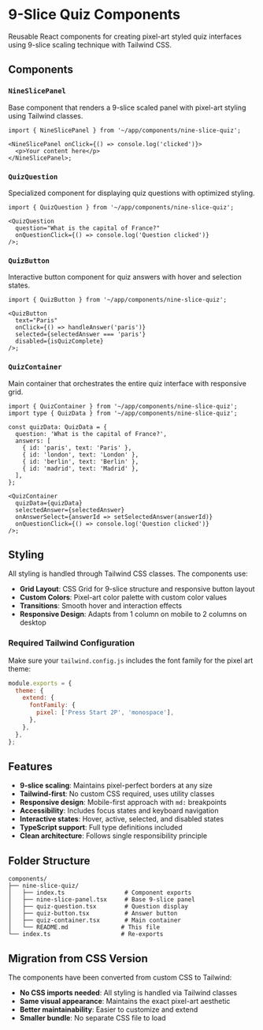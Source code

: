 # 9-Slice Quiz Components

Reusable React components for creating pixel-art styled quiz interfaces using 9-slice scaling technique with Tailwind CSS.

## Components

### `NineSlicePanel`

Base component that renders a 9-slice scaled panel with pixel-art styling using Tailwind classes.

```tsx
import { NineSlicePanel } from '~/app/components/nine-slice-quiz';

<NineSlicePanel onClick={() => console.log('clicked')}>
  <p>Your content here</p>
</NineSlicePanel>;
```

### `QuizQuestion`

Specialized component for displaying quiz questions with optimized styling.

```tsx
import { QuizQuestion } from '~/app/components/nine-slice-quiz';

<QuizQuestion
  question="What is the capital of France?"
  onQuestionClick={() => console.log('Question clicked')}
/>;
```

### `QuizButton`

Interactive button component for quiz answers with hover and selection states.

```tsx
import { QuizButton } from '~/app/components/nine-slice-quiz';

<QuizButton
  text="Paris"
  onClick={() => handleAnswer('paris')}
  selected={selectedAnswer === 'paris'}
  disabled={isQuizComplete}
/>;
```

### `QuizContainer`

Main container that orchestrates the entire quiz interface with responsive grid.

```tsx
import { QuizContainer } from '~/app/components/nine-slice-quiz';
import type { QuizData } from '~/app/components/nine-slice-quiz';

const quizData: QuizData = {
  question: 'What is the capital of France?',
  answers: [
    { id: 'paris', text: 'Paris' },
    { id: 'london', text: 'London' },
    { id: 'berlin', text: 'Berlin' },
    { id: 'madrid', text: 'Madrid' },
  ],
};

<QuizContainer
  quizData={quizData}
  selectedAnswer={selectedAnswer}
  onAnswerSelect={answerId => setSelectedAnswer(answerId)}
  onQuestionClick={() => console.log('Question clicked')}
/>;
```

## Styling

All styling is handled through Tailwind CSS classes. The components use:

- **Grid Layout**: CSS Grid for 9-slice structure and responsive button layout
- **Custom Colors**: Pixel-art color palette with custom color values
- **Transitions**: Smooth hover and interaction effects
- **Responsive Design**: Adapts from 1 column on mobile to 2 columns on desktop

### Required Tailwind Configuration

Make sure your `tailwind.config.js` includes the font family for the pixel art theme:

```js
module.exports = {
  theme: {
    extend: {
      fontFamily: {
        pixel: ['Press Start 2P', 'monospace'],
      },
    },
  },
};
```

## Features

- **9-slice scaling**: Maintains pixel-perfect borders at any size
- **Tailwind-first**: No custom CSS required, uses utility classes
- **Responsive design**: Mobile-first approach with `md:` breakpoints
- **Accessibility**: Includes focus states and keyboard navigation
- **Interactive states**: Hover, active, selected, and disabled states
- **TypeScript support**: Full type definitions included
- **Clean architecture**: Follows single responsibility principle

## Folder Structure

```
components/
├── nine-slice-quiz/
│   ├── index.ts                 # Component exports
│   ├── nine-slice-panel.tsx     # Base 9-slice panel
│   ├── quiz-question.tsx        # Question display
│   ├── quiz-button.tsx          # Answer button
│   ├── quiz-container.tsx       # Main container
│   └── README.md               # This file
└── index.ts                    # Re-exports
```

## Migration from CSS Version

The components have been converted from custom CSS to Tailwind:

- **No CSS imports needed**: All styling is handled via Tailwind classes
- **Same visual appearance**: Maintains the exact pixel-art aesthetic
- **Better maintainability**: Easier to customize and extend
- **Smaller bundle**: No separate CSS file to load
